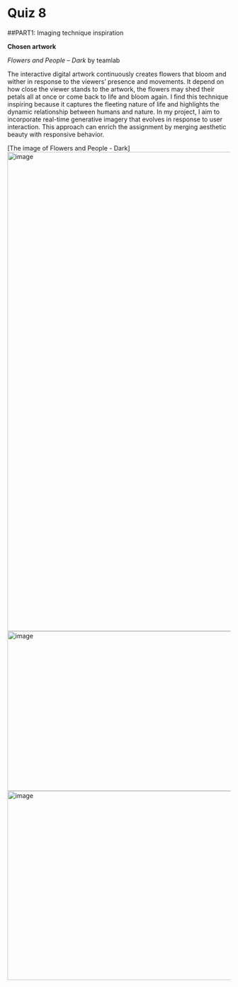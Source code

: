 # Quiz 8

##PART1: Imaging technique inspiration

**Chosen artwork**

*Flowers and People – Dark* by teamlab

The interactive digital artwork continuously creates flowers that bloom and wither in response to the viewers’ presence and movements. It depend on how close the viewer stands to the artwork, the flowers may shed their petals all at once or come back to life and bloom again. I find this technique inspiring because it captures the fleeting nature of life and highlights the dynamic relationship between humans and nature. In my project, I aim to incorporate real-time generative imagery that evolves in response to user interaction. This approach can enrich the assignment by merging aesthetic beauty with responsive behavior.


[The image of Flowers and People - Dark]
<img width="1920" height="1080" alt="image" src="https://github.com/user-attachments/assets/a1bb7f41-89d5-400e-bdde-5bc4a8a871fa" />
<img width="640" height="360" alt="image" src="https://github.com/user-attachments/assets/38b4f638-0e9d-4e2e-b5b3-49c6e22ede69" />
<img width="640" height="426" alt="image" src="https://github.com/user-attachments/assets/4982a3dc-66bf-45b3-9d2e-6b459db973b7" />

